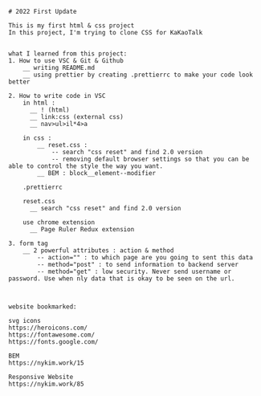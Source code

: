     # 2022 First Update

    This is my first html & css project
    In this project, I'm trying to clone CSS for KaKaoTalk


    what I learned from this project:
    1. How to use VSC & Git & Github
        __ writing README.md
        __ using prettier by creating .prettierrc to make your code look better

    2. How to write code in VSC
        in html :
          __ ! (html)
          __ link:css (external css)
          __ nav>ul>il*4>a

        in css :
            __ reset.css :
                -- search "css reset" and find 2.0 version
                -- removing default browser settings so that you can be able to control the style the way you want.
            __ BEM : block__element--modifier

        .prettierrc

        reset.css
          __ search "css reset" and find 2.0 version

        use chrome extension
          __ Page Ruler Redux extension

    3. form tag
        __ 2 powerful attributes : action & method
            -- action="" : to which page are you going to sent this data
            -- method="post" : to send information to backend server
            -- method="get" : low security. Never send username or password. Use when nly data that is okay to be seen on the url.



    website bookmarked:

    svg icons
    https://heroicons.com/
    https://fontawesome.com/
    https://fonts.google.com/

    BEM
    https://nykim.work/15

    Responsive Website
    https://nykim.work/85
